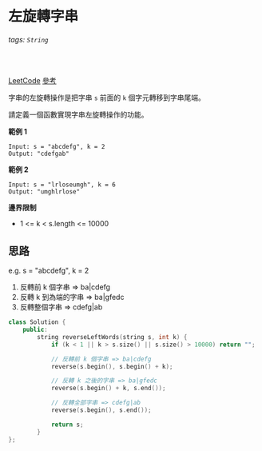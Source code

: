 # 左旋轉字串

###### tags: `String`
<br>

[LeetCode](https://leetcode.cn/problems/zuo-xuan-zhuan-zi-fu-chuan-lcof/)
[參考](https://github.com/youngyangyang04/leetcode-master/blob/master/problems/%E5%89%91%E6%8C%87Offer58-II.%E5%B7%A6%E6%97%8B%E8%BD%AC%E5%AD%97%E7%AC%A6%E4%B8%B2.md)

字串的左旋轉操作是把字串 `s` 前面的 `k` 個字元轉移到字串尾端。

請定義一個函數實現字串左旋轉操作的功能。

**範例 1**
```
Input: s = "abcdefg", k = 2
Output: "cdefgab"
```

**範例 2**
```
Input: s = "lrloseumgh", k = 6
Output: "umghlrlose"
```

**邊界限制**
- 1 <= k < s.length <= 10000

## 思路
e.g. s = "abcdefg", k = 2
1. 反轉前 k 個字串 => ba|cdefg
2. 反轉 k 到為端的字串 => ba|gfedc
3. 反轉整個字串 => cdefg|ab

```cpp
class Solution {
    public:
        string reverseLeftWords(string s, int k) {
            if (k < 1 || k > s.size() || s.size() > 10000) return "";

            // 反轉前 k 個字串 => ba|cdefg
            reverse(s.begin(), s.begin() + k);

            // 反轉 k 之後的字串 => ba|gfedc
            reverse(s.begin() + k, s.end());

            // 反轉全部字串 => cdefg|ab
            reverse(s.begin(), s.end());

            return s;
        }
};
```